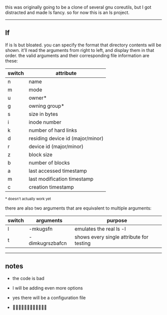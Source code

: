 this was originally going to be a clone of several gnu coreutils, but I got distracted and made ls fancy. so for now this is an ls project.

---

## lf

lf is ls but bloated. you can specify the format that directory contents will be shown. it'll read the arguments from right to left, and display them in that order. the valid arguments and their corresponding file information are these:

| switch | attribute |
| ------ | --------- |
| n | name |
| m | mode |
| u | owner* |
| g | owning group* |
| s | size in bytes |
| i | inode number |
| k | number of hard links |
| d | residing device id (major/minor) |
| r | device id (major/minor) |
| z | block size |
| b | number of blocks |
| a | last accessed timestamp |
| m | last modification timestamp |
| c | creation timestamp |

<sup>* doesn't actually work yet</sup>

there are also two arguments that are equivalent to multiple arguments:

| switch | arguments | purpose |
| ------ | --------- | ------- |
| l | -mkugsfn | emulates the real ls -l |
| t | -dimkugrszbafcn | shows every single attribute for testing |

---

## notes

- the code is bad

- I will be adding even more options

- yes there will be a configuration file

- 🏳️‍🌈🏳️‍🌈🏳️‍🌈🏳️‍🌈🏳️‍🌈🏳️‍🌈
